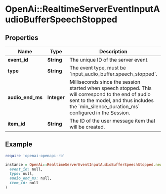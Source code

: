 # OpenAi::RealtimeServerEventInputAudioBufferSpeechStopped

## Properties

| Name | Type | Description | Notes |
| ---- | ---- | ----------- | ----- |
| **event_id** | **String** | The unique ID of the server event. |  |
| **type** | **String** | The event type, must be &#x60;input_audio_buffer.speech_stopped&#x60;. |  |
| **audio_end_ms** | **Integer** | Milliseconds since the session started when speech stopped. This will correspond to the end of audio sent to the model, and thus includes the &#x60;min_silence_duration_ms&#x60; configured in the Session. |  |
| **item_id** | **String** | The ID of the user message item that will be created. |  |

## Example

```ruby
require 'openai-openapi-rb'

instance = OpenAi::RealtimeServerEventInputAudioBufferSpeechStopped.new(
  event_id: null,
  type: null,
  audio_end_ms: null,
  item_id: null
)
```

